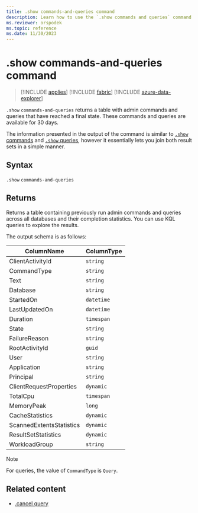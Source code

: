 ```yaml
---
title: .show commands-and-queries command
description: Learn how to use the `.show commands and queries` command to view a table with admin commands and queries that have reached a final state.
ms.reviewer: orspodek
ms.topic: reference
ms.date: 11/30/2023
---
```

# .show commands-and-queries command

> [!INCLUDE [applies](../includes/applies-to-version/applies.md)] [!INCLUDE [fabric](../includes/applies-to-version/fabric.md)] [!INCLUDE [azure-data-explorer](../includes/applies-to-version/azure-data-explorer.md)]

`.show` `commands-and-queries` returns a table with admin commands and queries that have reached a final state. These commands and queries are available for 30 days.

The information presented in the output of the command is similar to [`.show` commands](show-commands.md)
and [`.show` queries](show-queries-command.md), however it essentially lets you join both result sets in a simple manner.

## Syntax

`.show` `commands-and-queries`

## Returns

Returns a table containing previously run admin commands and queries across all databases and their completion statistics. You can use KQL queries to explore the results.

The output schema is as follows:

| ColumnName               | ColumnType |
|--------------------------|------------|
| ClientActivityId         | `string` |
| CommandType              | `string` |
| Text                     | `string` |
| Database                 | `string` |
| StartedOn                | `datetime` |
| LastUpdatedOn            | `datetime` |
| Duration                 | `timespan` |
| State                    | `string` |
| FailureReason            | `string` |
| RootActivityId           | `guid` |
| User                     | `string` |
| Application              | `string` |
| Principal                | `string` |
| ClientRequestProperties  | `dynamic` |
| TotalCpu                 | `timespan` |
| MemoryPeak               | `long` |
| CacheStatistics          | `dynamic` |
| ScannedExtentsStatistics | `dynamic` |
| ResultSetStatistics      | `dynamic` |
| WorkloadGroup            | `string` |

> [!NOTE]
> For queries, the value of `CommandType` is `Query`.

## Related content

* [.cancel query](cancel-query-command.md)
